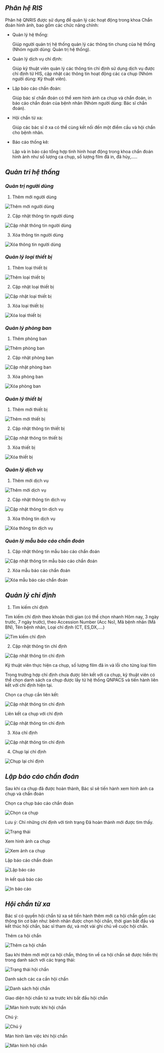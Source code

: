 ## *Phân hệ RIS*

Phân hệ QNRIS được sử dụng để quản lý các hoạt động trong khoa Chẩn đoán hình ảnh, bao gồm các chức năng chính:
>
+ Quản lý hệ thống:

    Giúp người quản trị hệ thống quản lý các thông tin chung của hệ thống (Nhóm người dùng: Quản trị hệ thống). 

>
+ Quản lý dịch vụ chỉ định:

    Giúp kỹ thuật viên quản lý các thông tin chỉ định sử dụng dịch vụ được chỉ định từ HIS, cập nhật các thông tin hoạt động các ca chụp (Nhóm người dùng: Kỹ thuật viên).
>
+ Lập báo cáo chẩn đoán:

    Giúp bác sĩ chẩn đoán có thể xem hình ảnh ca chụp và chẩn đoán, in báo cáo chẩn đoán của bệnh nhân (Nhóm người dùng: Bác sĩ chẩn đoán).
>
+ Hội chẩn từ xa:

    Giúp các bác sĩ  ở xa có thể cùng kết nối đến một điểm cầu và hội chẩn cho bệnh nhân.
+ Báo cáo thống kê:

    Lập và in báo cáo tổng hợp tình hình hoạt động trong khoa chẩn đoán hình ảnh như số lượng ca chụp, số lượng film đã in, đã hủy,…..

## *Quản tri hệ thống*

### *Quản trị người dùng*

1. Thêm mới người dùng

![](https://imgur.com/oj5FSRd.jpg "Thêm mới người dùng")

2. Cập nhật thông tin người dùng

![](https://imgur.com/GqtHPvR.jpg "Cập nhật thông tin người dùng")

3. Xóa thông tin người dùng

![](https://imgur.com/aHtYNVS.jpg "Xóa thông tin người dùng")

### *Quản lý loại thiết bị*

1. Thêm loại thiết bị

![](https://imgur.com/Qpa27Sb.jpg "Thêm loại thiết bị")

2. Cập nhật loại thiết bị

![](https://imgur.com/4rLyrul.jpg "Cập nhật loại thiết bị")

3. Xóa loại thiết bị

![](https://imgur.com/5Eftqc5.jpg "Xóa loại thiết bị")

### *Quản lý phòng ban*


1. Thêm phòng ban 

![](https://imgur.com/jWzkcgZ.jpg "Thêm phòng ban")

2. Cập nhật phòng ban

![](https://imgur.com/r4RlZT0.jpg "Cập nhật phòng ban")

3. Xóa phòng ban

![](https://imgur.com/BmfKYrf.jpg "Xóa phòng ban")

### *Quản lý thiết bị*

1. Thêm mới thiết bị

![](https://imgur.com/bve5m7k.jpg "Thêm mới thiết bị")

2. Cập nhật thông tin thiết bị

![](https://imgur.com/UPAQwpl.jpg "Cập nhật thông tin thiết bị")

3. Xóa thiết bị

![](https://imgur.com/fwkW92l.jpg "Xóa thiết bị")

### *Quản lý dịch vụ*

1. Thêm mới dịch vụ

![](https://imgur.com/Nnb9jmP.jpg "Thêm mới dịch vụ")

2. Cập nhật thông tin dịch vụ

![](https://imgur.com/GBdPInD.jpg "Cập nhật thông tin dịch vụ")

3. Xóa thông tin dịch vụ

![](https://imgur.com/2dCPoBD.jpg "Xóa thông tin dịch vụ")

### *Quản lý mẫu báo cáo chẩn đoán*

1. Cập nhật thông tin mẫu báo cáo chẩn đoán

![](https://imgur.com/Zly0i7o.jpg "Cập nhật thông tin mẫu báo cáo chẩn đoán")

2. Xóa mẫu báo cáo chẩn đoán

![](https://imgur.com/Zly0i7o.jpg "Xóa mẫu báo cáo chẩn đoán")

## *Quản lý chỉ định*

1. Tìm kiếm chỉ định

Tìm kiếm chỉ định theo khoản thời gian (có thể chọn nhanh Hôm nay, 3 ngày trước, 7 ngày trước), theo Accession Number (Acc No), Mã bệnh nhân (Mã BN), Tên bệnh nhân, Loại chỉ định (CT, ES,DX,….) 

![](https://imgur.com/T1hI4uu.jpg "Tìm kiếm chỉ định")

2. Cập nhật thông tin chỉ định

![](https://imgur.com/fb4IDg4.jpg "Cập nhật thông tin chỉ định")

Kỹ thuật viên thực hiện ca chụp, số lượng film đã in và lỗi cho từng loại film

Trong trường hợp chỉ định chưa được liên kết với ca chụp, kỹ thuật viên có thể chọn danh sách ca chụp được lấy từ hệ thống QNPACS và tiến hành liên kết với chỉ định hiện tại.

Chọn ca chụp cần liên kết:

![](https://imgur.com/p4K1sbQ.jpg "Cập nhật thông tin chỉ định")

Liên kết ca chụp với chỉ định

![](https://imgur.com/OKD61zk.jpg "Cập nhật thông tin chỉ định")


3. Xóa chỉ định

![](https://imgur.com/MtdHOLl.jpg "Cập nhật thông tin chỉ định")

4. Chụp lại chỉ định

![](https://imgur.com/DYvrz7D.jpg "Chụp lại chỉ định")

## *Lập báo cáo chẩn đoán*

Sau khi ca chụp đã được hoàn thành, Bác sĩ sẽ tiến hành xem hình ảnh ca chụp và chẩn đoán

Chọn ca chụp báo cáo chẩn đoán

![](https://imgur.com/V3cp7cp.jpg "Chọn ca chụp")

Lưu ý: Chỉ những chỉ định với tình trạng Đã hoàn thành mới được tìm thấy.

![](https://imgur.com/0UtIGJ4.jpg "Trạng thái")

Xem hình ảnh ca chụp

![](https://imgur.com/BNyXB53.jpg "Xem ảnh ca chụp")

Lập báo cáo chẩn đoán

![](https://imgur.com/nHEKqSk.jpg "Lập báo cáo")

In kết quả báo cáo

![](https://imgur.com/PlEW7se.jpg "In báo cáo")

## *Hội chẩn từ xa*

Bác sĩ có quyền hội chẩn từ xa sẽ tiến hành thêm mới ca hội chẩn gồm các thông tin cơ bản như: bênh nhân được chọn hội chẩn, thời gian bắt đầu và kết thúc hội chẩn, bác sĩ tham dự, và một vài ghi chú về cuộc hội chẩn.

Thêm ca hội chẩn

![](https://imgur.com/ZrivXcX.jpg "Thêm ca hội chẩn")

Sau khi thêm mới một ca hội chẩn, thông tin về ca hội chẩn sẽ được hiển thị trong danh sách với các trạng thái:

![](https://imgur.com/PNP46cC.jpg "Trạng thái hội chẩn")

Danh sách các ca cần hội chẩn

![](https://imgur.com/2MJ4X7w.jpg "Danh sách hội chẩn")

Giao diện hội chẩn từ xa trước khi bắt đầu hội chẩn

![](https://imgur.com/r0L7UCZ.jpg "Màn hình trước khi hội chẩn")

Chú ý:

![](https://imgur.com/ouztsMp.jpg "Chú ý")

Màn hình làm việc khi hội chẩn

![](https://imgur.com/e0YJNVZ.jpg "Màn hình hội chẩn")

